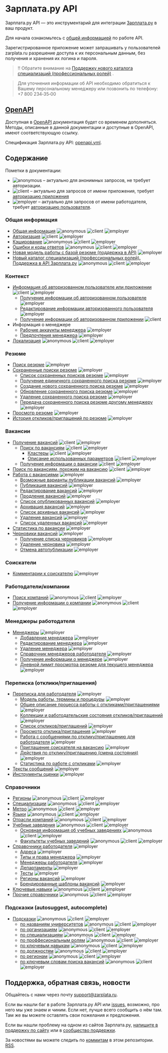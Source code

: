 # Зарплата.ру API

Зарплата.ру API — это инструментарий для интеграции
[Зарплата.ру](http://zarplata.ru/) в ваш продукт.

Для начала ознакомьтесь с [общей информацией](docs/general.md) по работе API.

Зарегистрированное приложение может запрашивать у пользователей zarplata.ru
разрешение доступа к их персональным данным, без получения и хранения их
логина и пароля.


> ‼️ Обратите внимание на [Поддержку нового каталога специализаций (профессиональных ролей)](docs/role_catalog_article.md) .

> Для уточнения информации об API необходимо обратиться к Вашему персональному менеджеру или позвонить по телефону:
> +7 800 234‑35‑00

## [OpenAPI](https://api.zarplata.ru/openapi/redoc)

Доступная в [OpenAPI](https://api.zarplata.ru/openapi/redoc) документация будет со временем дополняться.
Методы, описанные в данной документации и доступные в OpenAPI, имеют соответствующую ссылку.

Спецификация Зарплата.ру API: [openapi.yml](https://api.zarplata.ru/openapi/specification/public).

<a name="content"></a>
## Содержание

Пометки в документации:

* <img alt="anonymous" src="http://zarplata.github.io/api/badges/anon.png"/> –
  актуально для анонимных запросов, не требует авторизации.
* <img alt="client" src="http://zarplata.github.io/api/badges/client.png"/> – актуально для запросов от имени приложения, требует [авторизацию приложения](docs/authorization_for_application.md)
* <img alt="employer" src="http://zarplata.github.io/api/badges/emp.png"/> –
  актуально для запросов от имени работодателя, требует  [авторизацию пользователя](docs/authorization_for_user.md).


<a name="general"></a>
### Общая информация

* [Общая информация](docs/general.md) <img alt="anonymous" src="http://zarplata.github.io/api/badges/anon.png"/> <img alt="client" src="http://zarplata.github.io/api/badges/client.png"/> <img alt="employer" src="http://zarplata.github.io/api/badges/emp.png"/>
* [Авторизация](docs/authorization.md) <img alt="client" src="http://zarplata.github.io/api/badges/client.png"/> <img alt="employer" src="http://zarplata.github.io/api/badges/emp.png"/>
* [Кэширование](docs/cache.md) <img alt="anonymous" src="http://zarplata.github.io/api/badges/anon.png"/> <img alt="client" src="http://zarplata.github.io/api/badges/client.png"/> <img alt="employer" src="http://zarplata.github.io/api/badges/emp.png"/>
* [Ошибки и коды ответов](docs/errors.md) <img alt="anonymous" src="http://zarplata.github.io/api/badges/anon.png"/> <img alt="client" src="http://zarplata.github.io/api/badges/client.png"/> <img alt="employer" src="http://zarplata.github.io/api/badges/emp.png"/>
* [Новая модель работы с базой резюме (поддержка в API)](docs/payable/resume.md) <img alt="employer" src="http://zarplata.github.io/api/badges/emp.png"/>
* [Новый каталог специализаций (профессиональных ролей). Поддержка в API Зарплата.ру](docs/role_catalog_article.md)  <img alt="anonymous" src="http://zarplata.github.io/api/badges/anon.png"/> <img alt="client" src="http://zarplata.github.io/api/badges/client.png"/> <img alt="employer" src="http://zarplata.github.io/api/badges/emp.png"/>

<a name="resources"></a>
<a name="context"></a>
### Контекст

* [Информация об авторизованном пользователе или приложении](docs/me.md) <img alt="client" src="http://zarplata.github.io/api/badges/client.png"/> <img alt="employer" src="http://zarplata.github.io/api/badges/emp.png"/>
  * [Получение информации об авторизованном пользователе](docs/me.md#user-info) <img alt="employer" src="http://zarplata.github.io/api/badges/emp.png"/>
  * [Редактирование информации авторизованного пользователя](docs/me.md#user-edit) <img alt="employer" src="http://zarplata.github.io/api/badges/emp.png"/>
  * [Получение информации об авторизованном приложении](docs/me.md#application-info) <img alt="client" src="http://zarplata.github.io/api/badges/client.png"/>
* Информация о менеджере
  * [Рабочие аккаунты менеджера](docs/manager_accounts.md) <img alt="employer" src="http://zarplata.github.io/api/badges/emp.png"/>
  * [Предпочтения менеджера](docs/manager_settings.md) <img alt="employer" src="http://zarplata.github.io/api/badges/emp.png"/>
* [Локализация](docs/locales.md) <img alt="anonymous" src="http://zarplata.github.io/api/badges/anon.png"/> <img alt="client" src="http://zarplata.github.io/api/badges/client.png"/> <img alt="employer" src="http://zarplata.github.io/api/badges/emp.png"/>


<a name="resume"></a>
### Резюме

* [Поиск резюме](docs/resumes_search.md) <img alt="employer" src="http://zarplata.github.io/api/badges/emp.png"/>
* [Сохраненные поиски резюме](docs/resumes_saved_searches.md) <img alt="employer" src="http://zarplata.github.io/api/badges/emp.png"/>
  * [Список сохраненных поисков резюме](docs/resumes_saved_searches.md#resumes-saved-search-list) <img alt="employer" src="http://zarplata.github.io/api/badges/emp.png"/>
  * [Получение единичного сохраненного поиска резюме](docs/resumes_saved_searches.md#resumes-saved-search-item) <img alt="employer" src="http://zarplata.github.io/api/badges/emp.png"/>
  * [Создание нового сохраненного поиска резюме](docs/resumes_saved_searches.md#resumes-saved-search-create) <img alt="employer" src="http://zarplata.github.io/api/badges/emp.png"/>
  * [Обновление сохраненного поиска резюме](docs/resumes_saved_searches.md#resumes-saved-search-update) <img alt="employer" src="http://zarplata.github.io/api/badges/emp.png"/>
  * [Удаление сохраненного поиска резюме](docs/resumes_saved_searches.md#resumes-saved-search-delete) <img alt="employer" src="http://zarplata.github.io/api/badges/emp.png"/>
  * [Передача сохраненного поиска резюме другому менеджеру](docs/resumes_saved_searches.md#resumes-saved-search-move-to-other-manager) <img alt="employer" src="http://zarplata.github.io/api/badges/emp.png"/>
* [Просмотр резюме](docs/employer_resumes.md) <img alt="employer" src="http://zarplata.github.io/api/badges/emp.png"/>
* [История откликов/приглашений по резюме](docs/resume_negotiations_history.md) <img alt="employer" src="http://zarplata.github.io/api/badges/emp.png"/>

<a name="vacancies"></a>
### Вакансии

* [Получение вакансий](docs/vacancies.md) <img alt="client" src="http://zarplata.github.io/api/badges/client.png"/> <img alt="employer" src="http://zarplata.github.io/api/badges/emp.png"/>
  * [Поиск по вакансиям](docs/vacancies.md#search) <img alt="client" src="http://zarplata.github.io/api/badges/client.png"/> <img alt="employer" src="http://zarplata.github.io/api/badges/emp.png"/>
    * [Кластеры](docs/clusters.md) <img alt="client" src="http://zarplata.github.io/api/badges/client.png"/> <img alt="employer" src="http://zarplata.github.io/api/badges/emp.png"/>
    * [Описание использованных параметров](docs/vacancies_search_arguments.md) <img alt="client" src="http://zarplata.github.io/api/badges/client.png"/> <img alt="employer" src="http://zarplata.github.io/api/badges/emp.png"/>
  * [Получение информации о вакансии](docs/vacancies.md#item) <img alt="client" src="http://zarplata.github.io/api/badges/client.png"/> <img alt="employer" src="http://zarplata.github.io/api/badges/emp.png"/>
* [Поиск по вакансиям, похожим на вакансию](docs/vacancies.md#similar) <img alt="client" src="http://zarplata.github.io/api/badges/client.png"/> <img alt="employer" src="http://zarplata.github.io/api/badges/emp.png"/>
* [Работа с вакансиями](docs/employer_vacancies.md) <img alt="employer" src="http://zarplata.github.io/api/badges/emp.png"/>
  * [Возможные варианты публикации вакансий](docs/employer_vacancies.md#available_types) <img alt="employer" src="http://zarplata.github.io/api/badges/emp.png"/>
  * [Публикация вакансий](docs/employer_vacancies.md#creation) <img alt="employer" src="http://zarplata.github.io/api/badges/emp.png"/>
  * [Редактирование вакансий](docs/employer_vacancies.md#edit) <img alt="employer" src="http://zarplata.github.io/api/badges/emp.png"/>
  * [Продление вакансий](docs/employer_vacancies.md#prolongate) <img alt="employer" src="http://zarplata.github.io/api/badges/emp.png"/>
  * [Список опубликованных вакансий](docs/employer_vacancies.md#active) <img alt="employer" src="http://zarplata.github.io/api/badges/emp.png"/>
  * [Архивация вакансий](docs/employer_vacancies.md#archive) <img alt="employer" src="http://zarplata.github.io/api/badges/emp.png"/>
  * [Список архивных вакансий](docs/employer_vacancies.md#archived) <img alt="employer" src="http://zarplata.github.io/api/badges/emp.png"/>
  * [Удаление вакансий](docs/employer_vacancies.md#hide) <img alt="employer" src="http://zarplata.github.io/api/badges/emp.png"/>
  * [Список удаленных вакансий](docs/employer_vacancies.md#hidden) <img alt="employer" src="http://zarplata.github.io/api/badges/emp.png"/>
* [Статистика по вакансии](docs/employer_vacancies.md#stats) <img alt="employer" src="http://zarplata.github.io/api/badges/emp.png"/>
* [Черновики вакансий](docs/vacancy_drafts.md) <img alt="employer" src="http://zarplata.github.io/api/badges/emp.png"/>
  * [Получение списка черновиков](docs/vacancy_drafts.md#draft_list) <img alt="employer" src="http://zarplata.github.io/api/badges/emp.png"/>
  * [Удаление черновика](docs/vacancy_drafts.md#draft_delete) <img alt="employer" src="http://zarplata.github.io/api/badges/emp.png"/>
  * [Отмена автопубликации](docs/vacancy_autopublication.md) <img alt="employer" src="http://zarplata.github.io/api/badges/emp.png"/>

<a name="applicants"></a>
### Соискатели

* [Комментарии к соискателю](docs/applicant_comments.md) <img alt="employer" src="http://zarplata.github.io/api/badges/emp.png"/>


<a name="employers"></a>
### Работодатели/компании

* [Поиск компаний](docs/employers.md#search) <img alt="anonymous" src="http://zarplata.github.io/api/badges/anon.png"/> <img alt="client" src="http://zarplata.github.io/api/badges/client.png"/> <img alt="employer" src="http://zarplata.github.io/api/badges/emp.png"/>
* [Получение информации о компании](docs/employers.md#item) <img alt="anonymous" src="http://zarplata.github.io/api/badges/anon.png"/> <img alt="client" src="http://zarplata.github.io/api/badges/client.png"/> <img alt="employer" src="http://zarplata.github.io/api/badges/emp.png"/>

<a name="employer_managers"></a>
### Менеджеры работодателя

* [Менеджеры](docs/employer_managers.md) <img alt="employer" src="http://zarplata.github.io/api/badges/emp.png"/>
  * [Добавление менеджера](docs/employer_managers.md#add) <img alt="employer" src="http://zarplata.github.io/api/badges/emp.png"/>
  * [Редактирование менеджера](docs/employer_managers.md#edit) <img alt="employer" src="http://zarplata.github.io/api/badges/emp.png"/>
  * [Удаление менеджера](docs/employer_managers.md#delete) <img alt="employer" src="http://zarplata.github.io/api/badges/emp.png"/>
  * [Справочник менеджеров работодателя](docs/employer_managers.md#list) <img alt="employer" src="http://zarplata.github.io/api/badges/emp.png"/>
  * [Получение информации о менеджере](docs/employer_managers.md#item) <img alt="employer" src="http://zarplata.github.io/api/badges/emp.png"/>
  * [Дневной лимит просмотра резюме для текущего менеджера](docs/employer_manager_resume_limit.md) <img alt="employer" src="http://zarplata.github.io/api/badges/emp.png"/>

<a name="negotiations"></a>
### Переписка (отклики/приглашения)

* [Переписка для работодателя](docs/employer_negotiations.md) <img alt="employer" src="http://zarplata.github.io/api/badges/emp.png"/>
  * [Модель работы, термины и процедуры](docs/employer_negotiations.md#model) <img alt="employer" src="http://zarplata.github.io/api/badges/emp.png"/>
  * [Общее описание процесса работы с откликами/приглашениями](docs/employer_negotiations.md#flow) <img alt="employer" src="http://zarplata.github.io/api/badges/emp.png"/>
  * [Коллекции и работодательские состояния откликов/приглашений](docs/employer_negotiations.md#collections) <img alt="employer" src="http://zarplata.github.io/api/badges/emp.png"/>
  * [Список откликов/приглашений](docs/employer_negotiations.md#negotiations-list) <img alt="employer" src="http://zarplata.github.io/api/badges/emp.png"/>
  * [Просмотр отклика/приглашения](docs/employer_negotiations.md#get-negotiation) <img alt="employer" src="http://zarplata.github.io/api/badges/emp.png"/>
  * [Работа с сообщениями по отклику/приглашению для работодателя](docs/employer_negotiations.md#get-messages) <img alt="employer" src="http://zarplata.github.io/api/badges/emp.png"/>
  * [Приглашение соискателя на вакансию](docs/employer_negotiations.md#add-invite) <img alt="employer" src="http://zarplata.github.io/api/badges/emp.png"/>
  * [Действия по отклику/приглашению (смена состояния)](docs/employer_negotiations.md#actions) <img alt="employer" src="http://zarplata.github.io/api/badges/emp.png"/>
  * [Статистика по работе с откликами](docs/employer_negotiations_statistics.md) <img alt="employer" src="http://zarplata.github.io/api/badges/emp.png"/>
* [Тексты сообщений](docs/negotiation_message_templates.md) <img alt="employer" src="http://zarplata.github.io/api/badges/emp.png"/>
* [Инструменты оценки](docs/assessment.md) <img alt="employer" src="http://zarplata.github.io/api/badges/emp.png"/>


<a name="dictionaries"></a>
### Справочники

* [Регионы](docs/areas.md) <img alt="anonymous" src="http://zarplata.github.io/api/badges/anon.png"/> <img alt="client" src="http://zarplata.github.io/api/badges/client.png"/> <img alt="employer" src="http://zarplata.github.io/api/badges/emp.png"/>
* [Специализации](docs/specializations.md) <img alt="anonymous" src="http://zarplata.github.io/api/badges/anon.png"/> <img alt="client" src="http://zarplata.github.io/api/badges/client.png"/> <img alt="employer" src="http://zarplata.github.io/api/badges/emp.png"/>
* [Метро](docs/metro.md) <img alt="anonymous" src="http://zarplata.github.io/api/badges/anon.png"/> <img alt="client" src="http://zarplata.github.io/api/badges/client.png"/> <img alt="employer" src="http://zarplata.github.io/api/badges/emp.png"/>
* [Языки](docs/languages.md) <img alt="anonymous" src="http://zarplata.github.io/api/badges/anon.png"/> <img alt="client" src="http://zarplata.github.io/api/badges/client.png"/> <img alt="employer" src="http://zarplata.github.io/api/badges/emp.png"/>
* [Отрасли компаний](docs/industries.md) <img alt="anonymous" src="http://zarplata.github.io/api/badges/anon.png"/> <img alt="client" src="http://zarplata.github.io/api/badges/client.png"/> <img alt="employer" src="http://zarplata.github.io/api/badges/emp.png"/>
* [Учебные заведения](docs/educational_institutions.md) <img alt="anonymous" src="http://zarplata.github.io/api/badges/anon.png"/> <img alt="client" src="http://zarplata.github.io/api/badges/client.png"/> <img alt="employer" src="http://zarplata.github.io/api/badges/emp.png"/>
  * [Основная информация об учебных заведениях](docs/university.md) <img alt="anonymous" src="http://zarplata.github.io/api/badges/anon.png"/> <img alt="client" src="http://zarplata.github.io/api/badges/client.png"/> <img alt="employer" src="http://zarplata.github.io/api/badges/emp.png"/>
  * [Факультеты учебных заведений](docs/faculties.md) <img alt="anonymous" src="http://zarplata.github.io/api/badges/anon.png"/> <img alt="client" src="http://zarplata.github.io/api/badges/client.png"/> <img alt="employer" src="http://zarplata.github.io/api/badges/emp.png"/>
* [Справочники работодателя](docs/employer_dictionaries.md) <img alt="employer" src="http://zarplata.github.io/api/badges/emp.png"/>
  * [Адреса](docs/employer_addresses.md) <img alt="employer" src="http://zarplata.github.io/api/badges/emp.png"/>
  * [Типы и права менеджера](docs/employer_managers.md#dict) <img alt="employer" src="http://zarplata.github.io/api/badges/emp.png"/>
  * [Менеджеры работодателя](docs/employer_managers.md#list) <img alt="employer" src="http://zarplata.github.io/api/badges/emp.png"/>
  * [Департаменты](docs/employer_departments.md) <img alt="employer" src="http://zarplata.github.io/api/badges/emp.png"/>
  * [Тесты](docs/employer_tests.md) <img alt="employer" src="http://zarplata.github.io/api/badges/emp.png"/>
  * [Регионы вакансий](docs/employer_vacancy_areas_active.md) <img alt="employer" src="http://zarplata.github.io/api/badges/emp.png"/>
  * [Брендированные шаблоны вакансий](docs/employer_vacancy_branded_templates.md) <img alt="employer" src="http://zarplata.github.io/api/badges/emp.png"/>
* [Ключевые навыки](docs/key_skills.md) <img alt="anonymous" src="http://zarplata.github.io/api/badges/anon.png"/> <img alt="client" src="http://zarplata.github.io/api/badges/client.png"/> <img alt="employer" src="http://zarplata.github.io/api/badges/emp.png"/>
* [Прочие справочники](docs/dictionaries.md) <img alt="anonymous" src="http://zarplata.github.io/api/badges/anon.png"/> <img alt="client" src="http://zarplata.github.io/api/badges/client.png"/> <img alt="employer" src="http://zarplata.github.io/api/badges/emp.png"/>


<a name="suggests"></a>
### Подсказки (autosuggest, autocomplete)

* [Подсказки](docs/suggests.md) <img alt="anonymous" src="http://zarplata.github.io/api/badges/anon.png"/> <img alt="client" src="http://zarplata.github.io/api/badges/client.png"/> <img alt="employer" src="http://zarplata.github.io/api/badges/emp.png"/>
  * [по названиям университетов](docs/suggests.md#educational_institutions) <img alt="anonymous" src="http://zarplata.github.io/api/badges/anon.png"/> <img alt="client" src="http://zarplata.github.io/api/badges/client.png"/> <img alt="employer" src="http://zarplata.github.io/api/badges/emp.png"/>
  * [по организациям](docs/suggests.md#companies) <img alt="anonymous" src="http://zarplata.github.io/api/badges/anon.png"/> <img alt="client" src="http://zarplata.github.io/api/badges/client.png"/> <img alt="employer" src="http://zarplata.github.io/api/badges/emp.png"/>
  * [по специализациям](docs/suggests.md#specializations) <img alt="anonymous" src="http://zarplata.github.io/api/badges/anon.png"/> <img alt="client" src="http://zarplata.github.io/api/badges/client.png"/> <img alt="employer" src="http://zarplata.github.io/api/badges/emp.png"/>
  * [по проффесиональным ролям](docs/suggests.md#proff-roles) <img alt="anonymous" src="http://zarplata.github.io/api/badges/anon.png"/> <img alt="client" src="http://zarplata.github.io/api/badges/client.png"/> <img alt="employer" src="http://zarplata.github.io/api/badges/emp.png"/>
  * [по ключевым навыкам](docs/suggests.md#key-skills) <img alt="anonymous" src="http://zarplata.github.io/api/badges/anon.png"/> <img alt="client" src="http://zarplata.github.io/api/badges/client.png"/> <img alt="employer" src="http://zarplata.github.io/api/badges/emp.png"/>
  * [по должностям](docs/suggests.md#positions) <img alt="anonymous" src="http://zarplata.github.io/api/badges/anon.png"/> <img alt="client" src="http://zarplata.github.io/api/badges/client.png"/> <img alt="employer" src="http://zarplata.github.io/api/badges/emp.png"/>
  * [по регионам](docs/suggests.md#areas) <img alt="anonymous" src="http://zarplata.github.io/api/badges/anon.png"/> <img alt="client" src="http://zarplata.github.io/api/badges/client.png"/> <img alt="employer" src="http://zarplata.github.io/api/badges/emp.png"/>
  * [по ключевым словам поиска вакансий](docs/suggests.md#vacancy-search-keyword) <img alt="anonymous" src="http://zarplata.github.io/api/badges/anon.png"/> <img alt="client" src="http://zarplata.github.io/api/badges/client.png"/> <img alt="employer" src="http://zarplata.github.io/api/badges/emp.png"/>


## Поддержка, обратная связь, новости

Общайтесь с нами через почту support@zarplata.ru.

Если вы нашли баг в работе Зарплата.ру API или
[issues](https://github.com/zarplata/api/issues), возможно, про него мы уже знаем и
чиним. Если нет, лучше всего сообщить о нём там. Там же вы можете оставлять свои
пожелания и предложения.

Если вы нашли проблему на одном из сайтов Зарплата.ру,
[напишите в поддержку по сайту](https://zarplata.ru/feedback) или в
[сообщество поддержки](https://feedback.zarplata.ru/).

За новостями вы можете следить по
[коммитам](https://github.com/zarplata/api/commits/master) в этом репозитории.
[RSS](https://github.com/zarplata/api/commits/master.atom).
